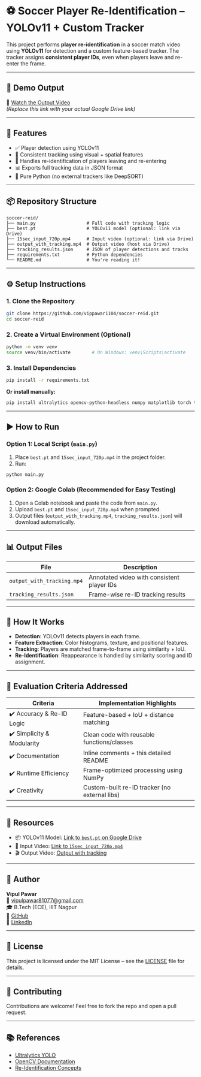 # ⚽ Soccer Player Re-Identification – YOLOv11 + Custom Tracker

This project performs **player re-identification** in a soccer match video using **YOLOv11** for detection and a custom feature-based tracker. The tracker assigns **consistent player IDs**, even when players leave and re-enter the frame.

---

## 🎥 Demo Output

🔗 [Watch the Output Video](https://drive.google.com/file/d/XXXX/view)  
*(Replace this link with your actual Google Drive link)*

---

## 🧠 Features

- ✅ Player detection using YOLOv11
- 🔁 Consistent tracking using visual + spatial features
- 🎯 Handles re-identification of players leaving and re-entering
- 📊 Exports full tracking data in JSON format
- 🧩 Pure Python (no external trackers like DeepSORT)

---

## 📦 Repository Structure

```
soccer-reid/
├── main.py                   # Full code with tracking logic
├── best.pt                   # YOLOv11 model (optional: link via Drive)
├── 15sec_input_720p.mp4      # Input video (optional: link via Drive)
├── output_with_tracking.mp4  # Output video (host via Drive)
├── tracking_results.json     # JSON of player detections and tracks
├── requirements.txt          # Python dependencies
└── README.md                 # You're reading it!
```

---

## ⚙️ Setup Instructions

### 1. Clone the Repository

```bash
git clone https://github.com/vippawar1104/soccer-reid.git
cd soccer-reid
```

### 2. Create a Virtual Environment (Optional)

```bash
python -m venv venv
source venv/bin/activate        # On Windows: venv\Scripts\activate
```

### 3. Install Dependencies

```bash
pip install -r requirements.txt
```

**Or install manually:**

```bash
pip install ultralytics opencv-python-headless numpy matplotlib torch torchvision scipy scikit-learn
```

---

## ▶️ How to Run

### Option 1: Local Script (`main.py`)

1. Place `best.pt` and `15sec_input_720p.mp4` in the project folder.
2. Run:

```bash
python main.py
```

### Option 2: Google Colab (Recommended for Easy Testing)

1. Open a Colab notebook and paste the code from `main.py`.
2. Upload `best.pt` and `15sec_input_720p.mp4` when prompted.
3. Output files (`output_with_tracking.mp4`, `tracking_results.json`) will download automatically.

---

## 📊 Output Files

| File                      | Description                                |
|---------------------------|--------------------------------------------|
| `output_with_tracking.mp4` | Annotated video with consistent player IDs |
| `tracking_results.json`   | Frame-wise re-ID tracking results          |

---

## 📘 How It Works

- **Detection**: YOLOv11 detects players in each frame.
- **Feature Extraction**: Color histograms, texture, and positional features.
- **Tracking**: Players are matched frame-to-frame using similarity + IoU.
- **Re-Identification**: Reappearance is handled by similarity scoring and ID assignment.

---

## 🧪 Evaluation Criteria Addressed

| Criteria                    | Implementation Highlights                       |
|-----------------------------|--------------------------------------------------|
| ✔️ Accuracy & Re-ID Logic   | Feature-based + IoU + distance matching          |
| ✔️ Simplicity & Modularity  | Clean code with reusable functions/classes       |
| ✔️ Documentation            | Inline comments + this detailed README           |
| ✔️ Runtime Efficiency       | Frame-optimized processing using NumPy           |
| ✔️ Creativity               | Custom-built re-ID tracker (no external libs)    |

---

## 🔗 Resources

- 📦 YOLOv11 Model: [Link to `best.pt` on Google Drive](https://drive.google.com/file/d/XXXX/view)
- 🎥 Input Video: [Link to `15sec_input_720p.mp4`](https://drive.google.com/file/d/YYYY/view)
- 🎬 Output Video: [Output with tracking](https://drive.google.com/file/d/ZZZZ/view)

---

## 🙋 Author

**Vipul Pawar**  
📧 vipulpawar81077@gmail.com  
🎓 B.Tech (ECE), IIIT Nagpur  
🔗 [GitHub](https://github.com/vippawar1104)  
🔗 [LinkedIn](https://www.linkedin.com/in/vipul-pawar-1104vip)

---

## 📄 License

This project is licensed under the MIT License – see the [LICENSE](LICENSE) file for details.

---

## 🤝 Contributing

Contributions are welcome! Feel free to fork the repo and open a pull request.

---

## 📚 References

- [Ultralytics YOLO](https://github.com/ultralytics/ultralytics)
- [OpenCV Documentation](https://docs.opencv.org/)
- [Re-Identification Concepts](https://arxiv.org/abs/1801.10352)
